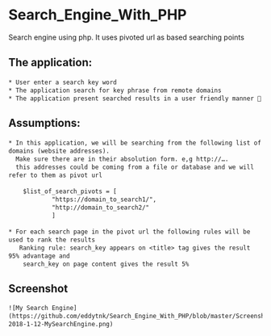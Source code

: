 # Search_Engine_With_PHP
Search engine using php. It uses pivoted url as based searching points

## The application:

    * User enter a search key word
    * The application search for key phrase from remote domains
    * The application present searched results in a user friendly manner 🙂

## Assumptions:

    * In this application, we will be searching from the following list of domains (website addresses). 
      Make sure there are in their absolution form. e,g http://….
      this addresses could be coming from a file or database and we will refer to them as pivot url
    
        $list_of_search_pivots = [
                "https://domain_to_search1/", 
                "http://domain_to_search2/" 
                ]
      
    * For each search page in the pivot url the following rules will be used to rank the results
       Ranking rule: search_key appears on <title> tag gives the result 95% advantage and  
        search_key on page content gives the result 5%

## Screenshot
    ![My Search Engine](https://github.com/eddytnk/Search_Engine_With_PHP/blob/master/Screenshot-2018-1-12-MySearchEngine.png)

